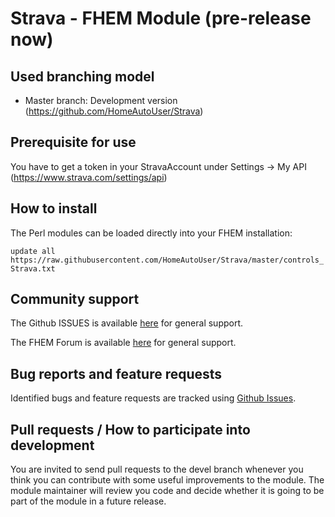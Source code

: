 # Strava - FHEM Module (pre-release now)

## Used branching model
* Master branch: Development version (https://github.com/HomeAutoUser/Strava)

## Prerequisite for use
You have to get a token in your StravaAccount under Settings -> My API (https://www.strava.com/settings/api)

## How to install
The Perl modules can be loaded directly into your FHEM installation:

```update all https://raw.githubusercontent.com/HomeAutoUser/Strava/master/controls_Strava.txt```

## Community support
The Github ISSUES is available [here](https://github.com/HomeAutoUser/Strava/issues) for general support.

The FHEM Forum is available [here](https://forum.fhem.de/index.php/topic,109390.0.html) for general support.

## Bug reports and feature requests
Identified bugs and feature requests are tracked using [Github Issues](https://github.com/HomeAutoUser/Strava/issues).

## Pull requests / How to participate into development
You are invited to send pull requests to the devel branch whenever you think you can contribute with some useful improvements to the module. The module maintainer will review you code and decide whether it is going to be part of the module in a future release.
